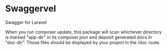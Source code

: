 Swaggervel
==========

Swagger for Laravel

When you run composer update, this package will scan whichever directory is marked "app-dir" in its composer.json and deposit generated docs in "doc-dir". Those files should be displayed by your project in the /doc route.

